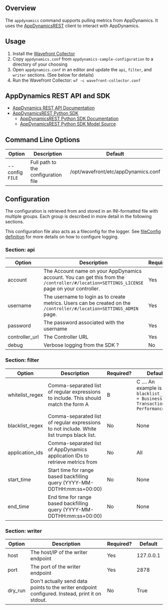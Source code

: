 ## Overview
The `appdynamics` command supports pulling metrics from AppDynamics.  It uses the [AppDynamicsREST](https://github.com/tradel/AppDynamicsREST/) client to interact with AppDynamics.

## Usage
1. Install the [Wavefront Collector](https://pypi.python.org/pypi?name=wavefront_collector)
2. Copy `appdynamics.conf` from `appdynamics-sample-configuration` to a directory of your choosing
3. Open `appdynamics.conf` in an editor and update the `api`, `filter`, and `writer` sections.  (See below for details)
4. Run the Wavefront Collector:
```wf -c wavefront-collector.conf```

## AppDynamics REST API and SDK
* [AppDynamics REST API Documentation](https://docs.appdynamics.com/display/PRO41/Use+the+AppDynamics+REST+API)
* [AppDynamicsREST Python SDK](https://github.com/tradel/AppDynamicsREST/)
  * [AppDynamicsREST Python SDK Documentation](http://appdynamicsrest.readthedocs.io/en/latest/appsphere.html)
  * [AppDynamicsREST Python SDK Model Source](http://appdynamicsrest.readthedocs.io/en/latest/_modules/appd/model.html)

## Command Line Options
| Option | Description | Default |
| ------ | ----------- | ------- |
| --config `FILE` | Full path to the configuration file | /opt/wavefront/etc/appDynamics.conf |

## Configuration
The configuration is retrieved from and stored in an INI-formatted file with multiple groups.  Each group is described in more detail in the following sections. 

This configuration file also acts as a fileconfig for the logger.  See [fileConfig definition](https://docs.python.org/2/library/logging.config.html#logging.config.fileConfig) for more details on how to configure logging.

### Section: api
| Option | Description | Required? | Default |
| ------ | ----------- | ------- | ------- |
| account | The Account name on your AppDynamics account.  You can get this from the `/controller/#/location=SETTINGS_LICENSE` page on your controller. | Yes | None |
| username | The username to login as to create metrics.  Users can be created on the `/controller/#/location=SETTINGS_ADMIN` page. | Yes | None |
| password | The password associated with the username | Yes | None |
| controller_url | The Controller URL | Yes | None |
| debug | Verbose logging from the SDK ? | No | False |

### Section: filter
| Option | Description | Required? | Default |
| ------ | ----------- | ------- | ------- |
| whitelist_regex | Comma-separated list of regular expressions to include.  This should match the form A|B|C ....  An example is : `blacklist_regex = Business Transaction Performance\|.*`| No | None |
| blacklist_regex | Comma-separated list of regular expressions to not include. White list trumps black list. | No | None |
| application_ids | Comma-separated list of AppDynamics application IDs to retrieve metrics from | No | All |
| start_time | Start time for range based backfilling query (YYYY-MM-DDTHH:mm:ss+00:00) | No | None |
| end_time | End time for range based backfilling query (YYYY-MM-DDTHH:mm:ss+00:00) | No | None |

### Section: writer
| Option | Description | Required? | Default |
| ------ | ----------- | ------- | ------- |
| host | The host/IP of the writer endpoint | Yes | 127.0.0.1 |
| port | The port of the writer endpoint | Yes | 2878 |
| dry_run | Don't actually send data points to the writer endpoint configured.  Instead, print it on stdout. | No | True |

